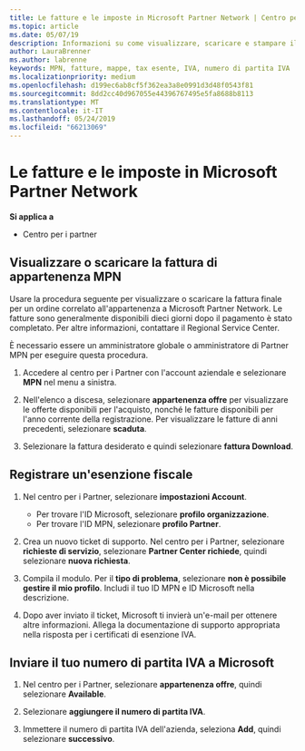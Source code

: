 ```yaml
---
title: Le fatture e le imposte in Microsoft Partner Network | Centro per i partner
ms.topic: article
ms.date: 05/07/19
description: Informazioni su come visualizzare, scaricare e stampare il ivoice di appartenenza MPN, nonché file esenzione e inviare a Microsoft il numero di partita IVA.
author: LauraBrenner
ms.author: labrenne
keywords: MPN, fatture, mappe, tax esente, IVA, numero di partita IVA
ms.localizationpriority: medium
ms.openlocfilehash: d199ec6ab8cf5f362ea3a8e0991d3d48f0543f81
ms.sourcegitcommit: 8dd2cc40d967055e44396767495e5fa8688b8113
ms.translationtype: MT
ms.contentlocale: it-IT
ms.lasthandoff: 05/24/2019
ms.locfileid: "66213069"
---
```

# <a name="invoices-and-taxes-in-the-microsoft-partner-network"></a>Le fatture e le imposte in Microsoft Partner Network

**Si applica a**

-  Centro per i partner

## <a name="view-or-download-your-mpn-membership-invoice"></a>Visualizzare o scaricare la fattura di appartenenza MPN

Usare la procedura seguente per visualizzare o scaricare la fattura finale per un ordine correlato all'appartenenza a Microsoft Partner Network. Le fatture sono generalmente disponibili dieci giorni dopo il pagamento è stato completato. Per altre informazioni, contattare il Regional Service Center.  

È necessario essere un amministratore globale o amministratore di Partner MPN per eseguire questa procedura. 

1.  Accedere al centro per i Partner con l'account aziendale e selezionare **MPN** nel menu a sinistra.

4.  Nell'elenco a discesa, selezionare **appartenenza offre** per visualizzare le offerte disponibili per l'acquisto, nonché le fatture disponibili per l'anno corrente della registrazione. Per visualizzare le fatture di anni precedenti, selezionare **scaduta**.

6.  Selezionare la fattura desiderato e quindi selezionare **fattura Download**. 

## <a name="file-a-tax-exemption"></a>Registrare un'esenzione fiscale

1.  Nel centro per i Partner, selezionare **impostazioni Account**.
    -   Per trovare l'ID Microsoft, selezionare **profilo organizzazione**.
    -   Per trovare l'ID MPN, selezionare **profilo Partner**.

2.  Crea un nuovo ticket di supporto. Nel centro per i Partner, selezionare **richieste di servizio**, selezionare **Partner Center richiede**, quindi selezionare **nuova richiesta**.

3.  Compila il modulo. Per il **tipo di problema**, selezionare **non è possibile gestire il mio profilo**. Includi il tuo ID MPN e ID Microsoft nella descrizione.

4.  Dopo aver inviato il ticket, Microsoft ti invierà un'e-mail per ottenere altre informazioni. Allega la documentazione di supporto appropriata nella risposta per i certificati di esenzione IVA.

## <a name="send-microsoft-your-vat-id-number"></a>Inviare il tuo numero di partita IVA a Microsoft
1.  Nel centro per i Partner, selezionare **appartenenza offre**, quindi selezionare **Available**. 

2.  Selezionare **aggiungere il numero di partita IVA**. 

3.  Immettere il numero di partita IVA dell'azienda, seleziona **Add**, quindi selezionare **successivo**. 

